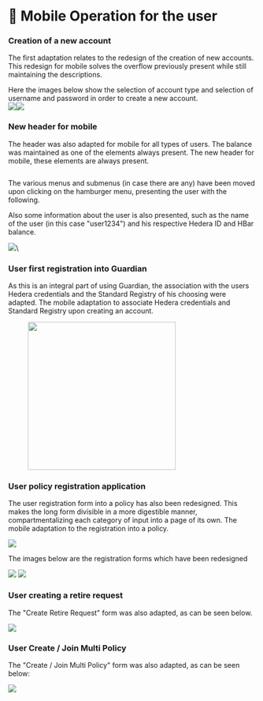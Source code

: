 # 📱 Mobile Operation for the user

### **Creation of a new account**

The first adaptation relates to the redesign of the creation of new accounts. This redesign for mobile solves the overflow previously present while still maintaining the descriptions.

Here the images below show the selection of account type and selection of username and password in order to create a new account.\
![](<../../../.gitbook/assets/1 (1) (2).png>)![](<../../../.gitbook/assets/2 (6).png>)

### New header for mobile

The header was also adapted for mobile for all types of users. The balance was maintained as one of the elements always present. The new header for mobile, these elements are always present.

<figure><img src="../../../.gitbook/assets/3 (3).png" alt=""><figcaption></figcaption></figure>

The various menus and submenus (in case there are any) have been moved upon clicking on the hamburger menu, presenting the user with the following.

Also some information about the user is also presented, such as the name of the user (in this case "user1234") and his respective Hedera ID and HBar balance.

<img src="../../../.gitbook/assets/5 (3).png" alt="" data-size="original">![](<../../../.gitbook/assets/4 (1) (1) (2).png>)\\

### **User first registration into Guardian**

As this is an integral part of using Guardian, the association with the users Hedera credentials and the Standard Registry of his choosing were adapted. The mobile adaptation to associate Hedera credentials and Standard Registry upon creating an account.

<figure><img src="../../../.gitbook/assets/6 (1) (4).png" alt="" width="300"><figcaption></figcaption></figure>

### User policy registration application

The user registration form into a policy has also been redesigned. This makes the long form divisible in a more digestible manner, compartmentalizing each category of input into a page of its own. The mobile adaptation to the registration into a policy.

![](../../../.gitbook/assets/7.png)

The images below are the registration forms which have been redesigned

![](<../../../.gitbook/assets/8 (2).png>) ![](<../../../.gitbook/assets/9 (1) (3) (1).png>)

### User creating a retire request

The "Create Retire Request" form was also adapted, as can be seen below.

![](<../../../.gitbook/assets/10 (1).png>)

### User Create / Join Multi Policy

The "Create / Join Multi Policy" form was also adapted, as can be seen below:

![](<../../../.gitbook/assets/11 (5).png>)
